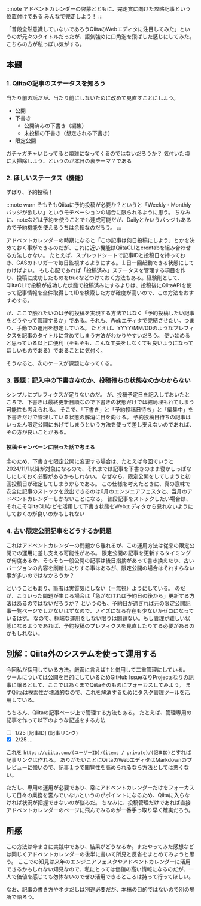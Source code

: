 :::note
アドベントカレンダーの啓蒙とともに、完走賞に向けた攻略記事という位置付けである
みんなで完走しよう！
:::

「普段全然意識していないであろうQiitaのWebエディタに注目してみた」というのが元々のタイトルだったが、語気強めに口角泡を飛ばした感じにしてみた。こちらの方が私っぽい気がする。

## 本題
### 1. Qiitaの記事のステータスを知ろう
当たり前の話だが、当たり前にしないために改めて見直すことにしよう。

- 公開
- 下書き
  - 公開済みの下書き（編集）
  - 未投稿の下書き（想定される下書き）
- 限定公開

ガチャガチャいじってると煩雑になってくるのではないだろうか？
気付いた頃に大掃除しよう、というのが本日の裏テーマ？である

### 2. ほしいステータス（機能）
ずばり、予約投稿！

:::note warn
そもそもQiitaに予約投稿が必要か？というと「Weekly・Monthlyバッジが欲しい」というモチベーションの場合に限られるように思う。
ちなみに、noteなどは予約を使うことでも達成可能だが、Dailyとかいうバッジもあるので予約機能を使えるうちは余裕なのだろう。
:::

アドベントカレンダーの時期になると「この記事は何日投稿にしよう」とかを決めておく事ができるのだが、これに近い機能はQiitaCLIとcrontabを組み合わせる方法しかない。
たとえば、スプレッドシートで記事IDと投稿日を持っておき、GASのトリガーで毎日監視するようにする。１日一回起動できる状態にしておけばよい。
もし心配であれば「投稿済み」ステータスを管理する項目を作り、投稿に成功したものをtrueなどつけておく方法もある。経験則として、QiitaCLIで投稿が成功した状態で投稿済みにするよりは、投稿後にQiitaAPIを使って記事情報を全件取得してIDを検索した方が確度が高いので、この方法をおすすめする。

が、ここで触れたいのは予約投稿を実現する方法ではなく「予約投稿したい記事をどうやって管理するか」である。それも、Webエディタで完結させたい。つまり、手動での運用を想定している。
たとえば、YYYY/MM/DDのようなプレフィクスを記事のタイトルに含めてしまう方法がわかりやすいだろう。
使い始めると思っている以上に便利（そもそも、こんな工夫をしなくても良いようになってほしいものである）であることに気付く。

そうなると、次のケースが課題になってくる。

### 3. 課題：記入中の下書きなのか、投稿待ちの状態なのかわからない
シンプルにプレフィクスが足りないのだ。
が、投稿予定日を記入しておいたところで、下書きは最終更新日順なので下書きの状態だけでは結局埋もれてしまう可能性も考えられる。
そこで、「下書き」と「予約投稿日待ち」と「編集中」を下書きだけで管理している状態の解消に目を向ける。
予約投稿日待ちの記事はいったん限定公開にあげてしまうという方法を使って差し支えないのであれば、その方が良いことがある。

#### 投稿キャンペーンに限った話で考える
念のため、下書きを限定公開に変更する場合は、たとえば今回でいうと2024/11/1以降が対象になるので、それまでは記事を下書きのまま寝かしっぱなしにしておく必要があるかもしれない。
なぜなら、限定公開をしてしまうと初回投稿日が確定してしまうからである。
この仕様を考えたときに、真の意味で安全に記事のストックを放出できるのは6月のエンジニアフェスタと、当月のアドベントカレンダーしかないことになる。
普段記事をストックしたい場合は、それこそQiitaCLIなどを活用して下書き状態をWebエディタから見れないようにしておくのが良いのかもしれない

### 4. 古い限定公開記事をどうするか問題
これはアドベントカレンダーの問題から離れるが、この運用方法は従来の限定公開での運用に差し支える可能性がある。
限定公開の記事を更新するタイミングが何度あるか、そもそも一般公開の記事は後日指摘があって書き換えたり、古いバージョンの内容を刷新したりする事はあるが、限定公開の場合はそれすらない事が多いのではなかろうか？

ということもあり、筆者は実質気にしない（＝無視）ようにしている。
のだが、こういった問題が生じる場合は「急がなければ予約日の後から」更新する方法はあるのではないだろうか？
というのも、予約日が過ぎれば元の限定公開記事一覧ページでしかないはずなので、ノイズになる存在も少ないかゼロになっているはず。
なので、極端な運用をしない限りは問題ない。もし管理が難しい状態になるようであれば、予約投稿のプレフィクスを見直したりする必要があるのかもしれない。

## 別解：Qiita外のシステムを使って運用する
今回私が採用している方法。厳密に言えば↑と併用して二重管理にしている。
ツールについては公開を目的にしているためGitHub IssueなりProjectsなりの記事に譲るとして、ここではあくまでQiitaそのものにフォーカスしてみよう。
まずQiitaは検索性が壊滅的なので、これを解消するためにタスク管理ツールを活用している。

もちろん、Qiitaの記事ページ上で管理する方法もある。
たとえば、管理専用の記事を作って以下のような記述をする方法

- [ ] 1/25 [記事ID] (記事リンク)
- [x] 2/25 ...

これを `https://qiita.com/(ユーザーID)/(items / private)/(記事ID)`とすれば記事リンクは作れる。
ありがたいことにQiitaのWebエディタはMarkdownのプレビューに強いので、記事１つで閲覧性を高められるなら方法としては悪くない。

ただし、専用の運用が必要であり、常にアドベントカレンダーだけをフォーカスして日々の業務を営んでいないというのがポイントになるため、Qiitaに入らなければ状況が把握できないのが悩みだ。
ちなみに、投稿管理だけであれば直接アドベントカレンダーのページに飛んでみるのが一番手っ取り早く確実だろう。

## 所感
この方法は今まさに実践中であり、結果がどうなるか。またやってみた感想などは同じくアドベントカレンダーの後半に書いて所見と反省をまとめてみようと思う。
ここでの知見は来年のエンジニアフェスタやアドベントカレンダーに活用できるかもしれない知見なので、私にとっては価値の高い情報になるのだが、一人で価値を感じても勿体ないのでぜひ活用できるところは持って行ってほしい。

なお、記事の書き方やネタだしは別途必要だが、本稿の目的ではないので別の場所で語ろう。
